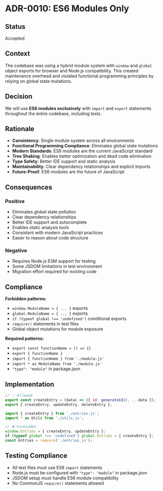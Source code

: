 # ADR-0010: ES6 Modules Only

## Status
Accepted

## Context
The codebase was using a hybrid module system with `window` and `global` object exports for browser and Node.js compatibility. This created maintenance overhead and violated functional programming principles by relying on global state mutations.

## Decision
We will use **ES6 modules exclusively** with `import` and `export` statements throughout the entire codebase, including tests.

## Rationale
- **Consistency**: Single module system across all environments
- **Functional Programming Compliance**: Eliminates global state mutations
- **Modern Standards**: ES6 modules are the current JavaScript standard
- **Tree Shaking**: Enables better optimization and dead code elimination
- **Type Safety**: Better IDE support and static analysis
- **Maintainability**: Clear dependency relationships and explicit imports
- **Future-Proof**: ES6 modules are the future of JavaScript

## Consequences
### Positive
- Eliminates global state pollution
- Clear dependency relationships
- Better IDE support and autocomplete
- Enables static analysis tools
- Consistent with modern JavaScript practices
- Easier to reason about code structure

### Negative
- Requires Node.js ESM support for testing
- Some JSDOM limitations in test environment
- Migration effort required for existing code

## Compliance
**Forbidden patterns:**
- `window.ModuleName = { ... }` exports
- `global.ModuleName = { ... }` exports
- `if (typeof global !== 'undefined')` conditional exports
- `require()` statements in test files
- Global object mutations for module exposure

**Required patterns:**
- `export const functionName = () => {}`
- `export { functionName }`
- `import { functionName } from './module.js'`
- `import * as ModuleName from './module.js'`
- `"type": "module"` in package.json

## Implementation
```javascript
// ✅ Allowed
export const createEntry = (data) => ({ id: generateId(), ...data });
export { createEntry, updateEntry, deleteEntry };

import { createEntry } from './entries.js';
import * as Utils from './utils.js';

// ❌ Forbidden
window.Entries = { createEntry, updateEntry };
if (typeof global !== 'undefined') global.Entries = { createEntry };
const Entries = require('./entries.js');
```

## Testing Compliance
- All test files must use ES6 `import` statements
- Node.js must be configured with `"type": "module"` in package.json
- JSDOM setup must handle ES6 module compatibility
- No CommonJS `require()` statements allowed